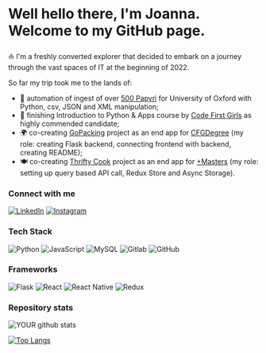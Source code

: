 # Well hello there, I'm Joanna. Welcome to my GitHub page.

 :sailboat: I'm a freshly converted explorer that decided to embark on a journey through the vast spaces of IT at the beginning of 2022. 
 
 So far my trip took me to the lands of:
 - :scroll: automation of ingest of over [500 Papyri](https://digital.bodleian.ox.ac.uk/collections/greek-and-latin-papyri/) for University of Oxford with Python, csv, JSON and XML manipulation;
 - :snake: finishing Introduction to Python & Apps course by [Code First Girls](https://codefirstgirls.com/courses/classes/coding-kickstarter/) as highly commended candidate;
 - :earth_africa: co-creating [GoPacking](https://github.com/asikowe/packing-list-project) project as an end app for [CFGDegree](https://codefirstgirls.com/courses/cfgdegree/) (my role: creating Flask backend, connecting frontend with backend, creating README);
 - :plate_with_cutlery: co-creating [Thrifty Cook](https://github.com/asikowe/thrifty-cook) project as an end app for [+Masters](https://codefirstgirls.com/courses/masters/) (my role: setting up query based API call, Redux Store and Async Storage).

### Connect with me
[![LinkedIn](https://img.shields.io/badge/-LINKEDIN-0077B5?style=for-the-badge&logo=linkedin&logoColor=white)](https://www.linkedin.com/in/joanna-b-4043a6198)
[![Instagram](https://img.shields.io/badge/Instagram-E4405F?style=for-the-badge&logo=instagram&logoColor=white)](https://www.instagram.com/asikowe/)

### Tech Stack
![Python](https://img.shields.io/badge/python%20-%2314354C.svg?&style=for-the-badge&logo=python&logoColor=white)
![JavaScript](https://img.shields.io/badge/javascript-%23323330.svg?style=for-the-badge&logo=javascript&logoColor=%23F7DF1E)
![MySQL](https://img.shields.io/badge/MySQL-00000F?style=for-the-badge&logo=mysql&logoColor=white)
![Gitlab](https://img.shields.io/badge/gitlab%20-%2314354C.svg?&style=for-the-badge&logo=gitlab&logoColor=white)
![GitHub](https://img.shields.io/badge/github-%23121011.svg?style=for-the-badge&logo=github&logoColor=white)

### Frameworks
![Flask](https://img.shields.io/badge/flask-%23000.svg?style=for-the-badge&logo=flask&logoColor=white)
![React](https://img.shields.io/badge/react-%2320232a.svg?style=for-the-badge&logo=react&logoColor=%2361DAFB)
![React Native](https://img.shields.io/badge/react_native-%2320232a.svg?style=for-the-badge&logo=react&logoColor=%2361DAFB)
![Redux](https://img.shields.io/badge/redux-%23593d88.svg?style=for-the-badge&logo=redux&logoColor=white)

### Repository stats
![YOUR github stats](https://github-readme-stats.vercel.app/api?username=asikowe&show_icons=true&include_all_commits=true&hide_rank=true)

[![Top Langs](https://github-readme-stats.vercel.app/api/top-langs/?username=asikowe&layout=compact&count_private=true)](https://github.com/anuraghazra/github-readme-stats)
